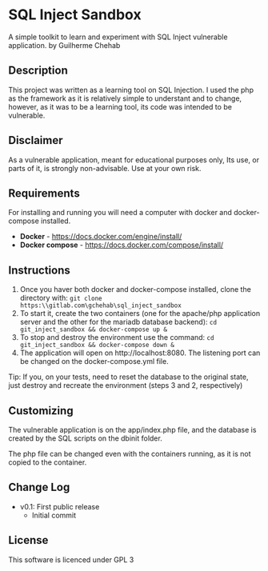 # SQL Inject Sandbox
A simple toolkit to learn and experiment with SQL Inject vulnerable application.
by Guilherme Chehab

## Description
This project was written as a learning tool on SQL Injection. I used the php as the framework as it is relatively simple to understant and to change, however, as it was to be a learning tool, its code was intended to be vulnerable.

## Disclaimer
As a vulnerable application, meant for educational purposes only, Its use, or parts of it, is strongly non-advisable. Use at your own risk.

## Requirements
For installing and running you will need a computer with docker and docker-compose installed.
- **Docker** - https://docs.docker.com/engine/install/
- **Docker compose** - https://docs.docker.com/compose/install/

## Instructions
1. Once you haver both docker and docker-compose installed, clone the directory with:
``git clone https:\\gitlab.com\gchehab\sql_inject_sandbox`` 
2. To start it, create the two containers (one for the apache/php application server and the other for the mariadb database backend):
``cd git_inject_sandbox && docker-compose up &``
3. To stop and destroy the environment use the command:
``cd git_inject_sandbox && docker-compose down &``
4. The application will open on http://localhost:8080. The listening port can be changed on the docker-compose.yml file.

Tip: If you, on your tests, need to reset the database to the original state, just destroy and recreate the environment (steps 3 and 2, respectively)

## Customizing
The vulnerable application is on the app/index.php file, and the database is created by the SQL scripts on the dbinit folder.

The php file can be changed even with the containers running, as it is not copied to the container.

## Change Log

- v0.1: First public release
    * Initial commit

## License
This software is licenced under GPL 3

